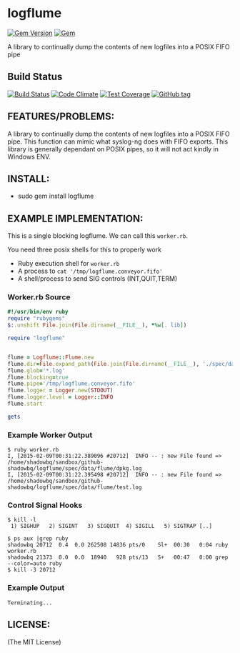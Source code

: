 # logflume

[![Gem Version](https://badge.fury.io/rb/logflume.png)](http://badge.fury.io/rb/logflume)
[![Gem](https://img.shields.io/gem/dt/logflume.svg)](http://badge.fury.io/rb/logflume)

A library to continually dump the contents of new logfiles into a POSIX FIFO pipe

## Build Status

[![Build Status](https://travis-ci.org/shadowbq/logflume.svg)](https://travis-ci.org/shadowbq/logflume)
[![Code Climate](https://codeclimate.com/github/shadowbq/logflume/badges/gpa.svg)](https://codeclimate.com/github/shadowbq/logflume) 
[![Test Coverage](https://codeclimate.com/github/shadowbq/logflume/badges/coverage.svg)](https://codeclimate.com/github/shadowbq/logflume)
[![GitHub tag](https://img.shields.io/github/tag/shadowbq/logflume.svg)](http://github.com/shadowbq/logflume)

## FEATURES/PROBLEMS:

A library to continually dump the contents of new logfiles into a POSIX FIFO pipe. This function can mimic what syslog-ng does with FIFO exports. This library is generally dependant on POSIX pipes, so it will not act kindly in Windows ENV.


## INSTALL:

* sudo gem install logflume

## EXAMPLE IMPLEMENTATION:

This is a single blocking logflume. We can call this `worker.rb`. 

You need three posix shells for this to properly work

* Ruby execution shell for `worker.rb`
* A process to `cat '/tmp/logflume.conveyor.fifo'`
* A shell/process to send SIG controls (INT,QUIT,TERM)

### Worker.rb Source

```ruby
#!/usr/bin/env ruby
require "rubygems"
$:.unshift File.join(File.dirname(__FILE__), *%w[. lib])

require "logflume"


flume = Logflume::Flume.new
flume.dir=File.expand_path(File.join(File.dirname(__FILE__), './spec/data/flume'))
flume.glob='*.log'
flume.blocking=true
flume.pipe='/tmp/logflume.conveyor.fifo'
flume.logger = Logger.new(STDOUT)
flume.logger.level = Logger::INFO
flume.start

gets
```

### Example Worker Output 

```shell
$ ruby worker.rb 
I, [2015-02-09T00:31:22.389096 #20712]  INFO -- : new File found => /home/shadowbq/sandbox/github-shadowbq/logflume/spec/data/flume/dpkg.log
I, [2015-02-09T00:31:22.395498 #20712]  INFO -- : new File found => /home/shadowbq/sandbox/github-shadowbq/logflume/spec/data/flume/test.log
```

### Control Signal Hooks

```shell
$ kill -l
 1) SIGHUP	 2) SIGINT	 3) SIGQUIT	 4) SIGILL	 5) SIGTRAP [..]

$ ps aux |grep ruby
shadowbq 20712  0.4  0.0 262508 14836 pts/0    Sl+  00:30   0:04 ruby worker.rb
shadowbq 21373  0.0  0.0  18940   928 pts/13   S+   00:47   0:00 grep --color=auto ruby
$ kill -3 20712
```

### Example Output

```shell
Terminating...
```


## LICENSE:

(The MIT License)
